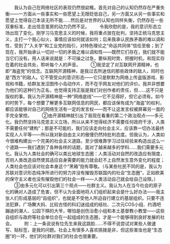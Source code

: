 　　我认为自己在网络社区的表现仍然很幼稚。首先对自己的认知仍然存在严重失衡——一方面从一些事实和一些愿望上无限贬低自己，另一方面又从另一些事实和愿望上觉得自己本该无所不能……然后是对世界的认知也同样失衡，仍然存在一些双重标准，走出信息茧房的动力仍然不足。
　　令我欣慰的是，我的意识形态立场出现了变化。刚学习马克思主义的时候，我将重点放在批判，坚持正统马克思主义，主打一个我心似火，事情应该如何就该如何；后来我承认民族矛盾的难以调和性，受到了“入关学”和工业党的指引，对特色理论之“命运共同体”信任至极；到了现在，我开始承认一切对一切的矛盾之难以调和性——既然它们存在，我们就不能当它们没有。用人话来说就是：不可操之过急，要纵观时势，把握时机，和现实存在着的社会共处，聆听每个人的声音。
　　①我坚定了对互联网开源精神，也即“海盗党”的信念。互联网开源精神，是我过去所迷信的那些政体的敌人，同时也是“西方”的敌人。它不管受众的意识形态——它只是默默为网络上传盗版游戏、影视和书籍，给群友发涩图传小岛动作片，而不在乎网友对他们的评价。我并非想要为他们的这种行为正名，也觉得支持正版是我们对创作者的责任，但……这不只是版权的事。我认为开源精神是一种“网络底线”——它不见得好，但它必须有。如今的时势下，每个想要了解更多互联网信息的网民，都应该保有成为“海盗”的权利，都应该能够对自己的网络生活有一定的发言权——而不让这发言权被屏幕另一面的手完全掌控。
　　②由开源精神就引出了我现在看重的第二个政治观点——多元化。我仍然坚持马克思主义立场，所以从来不觉得经济不需要任何政府干涉，人类不需要任何“建构”；那是不可能的，我们应该走向社会主义，应该靠一切办法最终实现人人平等——所以我对新自由主义的傲慢仍然持批判态度。但我认为，人类如今很难构建出一个完美的社会主义道路，至少很难靠学习过往经验来构造出这么一个道路——我们遇到了各种各样的话题，面对了越来越多的学科……我们需要多元化。我认为人类社会的确可以类比地球生态圈：人类活动对自然的改造应有限度，否则人类改造自然使其适应自身需要的能力就会赶不上自然发生意外变化的程度；人类社会也应该对社会本身这个“黑箱”抱有尊敬。（与某些社民不同的是，我认为苏联对意识形态纯净所进行的努力并没有摧毁苏联国内的社会“生态圈”，正如欧美的保守主义者也没有摧毁他们的社会一样——人类活动自己就会给自己设限。）
　　③由多元化可以引出第三个观点——社群主义。我认为人在当今社会的原子化的确对人造成了危害，但不认为全面地将人们组织起来会是什么好办法——我主张人们形成基层的“自组织”，也就是不受他人所迫自行建立的基层组织。只要不违法犯罪，广场舞大妈、比较古怪的科幻迷组成的结社、二次元COS小组、约酒吧蹦迪的潮人、公园下棋的大爷，哪怕是创伤治愈小组和本土基督教小教堂——这些自组织与政府等社会单位合在一起组成的生态圈，才是一个能够得到良好发展的社会。
　　附：上一条说说有位先生来我这跳脸……不得不说尝试对某些人做速写、贴标签，是我的问题。社会上有很多人喜欢挑拨是非，但这些害虫也是“生态圈”的一环，他们的社群对我们的社会也很重要。
<!-- ##{"timestamp":1699786654}## -->